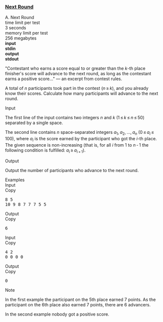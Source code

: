 <h3><a href="https://codeforces.com/contest/158/problem/A" target="_blank" rel="noopener noreferrer">Next Round</a></h3>

<div class="header"><div class="title">A. Next Round</div><div class="time-limit"><div class="property-title">time limit per test</div>3 seconds</div><div class="memory-limit"><div class="property-title">memory limit per test</div>256 megabytes</div><div class="input-file input-standard" style="font-weight: bold"><div class="property-title">input</div>stdin</div><div class="output-file output-standard" style="font-weight: bold"><div class="property-title">output</div>stdout</div></div><div><p>"Contestant who earns a score equal to or greater than the <span class="tex-span"><i>k</i></span>-th place finisher's score will advance to the next round, as long as the contestant earns a positive score..." — an excerpt from contest rules.</p><p>A total of <span class="tex-span"><i>n</i></span> participants took part in the contest (<span class="tex-span"><i>n</i> ≥ <i>k</i></span>), and you already know their scores. Calculate how many participants will advance to the next round.</p></div><div class="input-specification"><div class="section-title">Input</div><p>The first line of the input contains two integers <span class="tex-span"><i>n</i></span> and <span class="tex-span"><i>k</i></span> (<span class="tex-span">1 ≤ <i>k</i> ≤ <i>n</i> ≤ 50</span>) separated by a single space.</p><p>The second line contains <span class="tex-span"><i>n</i></span> space-separated integers <span class="tex-span"><i>a</i><sub class="lower-index">1</sub>, <i>a</i><sub class="lower-index">2</sub>, ..., <i>a</i><sub class="lower-index"><i>n</i></sub></span> (<span class="tex-span">0 ≤ <i>a</i><sub class="lower-index"><i>i</i></sub> ≤ 100</span>), where <span class="tex-span"><i>a</i><sub class="lower-index"><i>i</i></sub></span> is the score earned by the participant who got the <span class="tex-span"><i>i</i></span>-th place. The given sequence is non-increasing (that is, for all <span class="tex-span"><i>i</i></span> from <span class="tex-span">1</span> to <span class="tex-span"><i>n</i> - 1</span> the following condition is fulfilled: <span class="tex-span"><i>a</i><sub class="lower-index"><i>i</i></sub> ≥ <i>a</i><sub class="lower-index"><i>i</i> + 1</sub></span>).</p></div><div class="output-specification"><div class="section-title">Output</div><p>Output the number of participants who advance to the next round.</p></div><div class="sample-tests"><div class="section-title">Examples</div><div class="sample-test"><div class="input"><div class="title">Input<div title="Copy" data-clipboard-target="#id009877224493959699" id="id007966147768568741" class="input-output-copier">Copy</div></div><pre id="id009877224493959699">8 5<br>10 9 8 7 7 7 5 5<br></pre></div><div class="output"><div class="title">Output<div title="Copy" data-clipboard-target="#id007371982985870207" id="id006168427368368825" class="input-output-copier">Copy</div></div><pre id="id007371982985870207">6<br></pre></div><div class="input"><div class="title">Input<div title="Copy" data-clipboard-target="#id003212915002665728" id="id006974812136741664" class="input-output-copier">Copy</div></div><pre id="id003212915002665728">4 2<br>0 0 0 0<br></pre></div><div class="output"><div class="title">Output<div title="Copy" data-clipboard-target="#id004208217316563694" id="id00844592571730668" class="input-output-copier">Copy</div></div><pre id="id004208217316563694">0<br></pre></div></div></div><div class="note"><div class="section-title">Note</div><p>In the first example the participant on the 5th place earned 7 points. As the participant on the 6th place also earned 7 points, there are 6 advancers.</p><p>In the second example nobody got a positive score.</p></div>